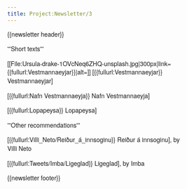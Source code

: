 ```yaml
---
title: Project:Newsletter/3
---
```


<div style="font-family:Helvetica Neue,sans-serif;font-size:14px;max-width:400px;line-height:1.4;">
{{newsletter header}}

'''Short texts'''

[[File:Ursula-drake-1OVcNeq6ZHQ-unsplash.jpg|300px|link={{fullurl:Vestmannaeyjar}}|alt=]]
[{{fullurl:Vestmannaeyjar}} Vestmannaeyjar] <level a2/>

[{{fullurl:Nafn Vestmannaeyja}} Nafn Vestmannaeyja] <level b1/>

[{{fullurl:Lopapeysa}} Lopapeysa] <level b1/>

'''Other recommendations'''

[{{fullurl:Villi_Neto/Reiður_á_innsoginu}} Reiður á innsoginu], by Villi Neto <level b1/>

[{{fullurl:Tweets/Imba/Ligeglad}} Ligeglad], by Imba <level c1/>

{{newsletter footer}}
</div>